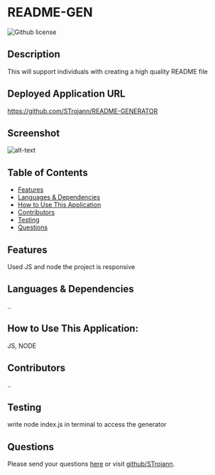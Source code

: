 # README-GEN 
  ![Github license](https://img.shields.io/badge/license--blue.svg)
  ## Description
  This will support individuals with creating a high quality README file
  ## Deployed Application URL
  https://github.com/STrojann/README-GENERATOR
  ## Screenshot
  ![alt-text](..)
  ## Table of Contents
  * [Features](#features)
  * [Languages & Dependencies](#languagesanddependencies)
  * [How to Use This Application](#HowtoUseThisApplication)
  * [Contributors](#contributors)
  * [Testing](#testing)
  * [Questions](#questions)
  ## Features
  Used JS and node the project is responsive
  ## Languages & Dependencies
  ..
  ## How to Use This Application:
  JS, NODE 
  ## Contributors
  ..
  ## Testing
  write node index.js in terminal to access the generator
  ## Questions
  Please send your questions [here](mailto:trojan120101@gmail.com?subject=[GitHub]%20Dev%20Connect) or visit [github/STrojann](https://github.com/STrojann).
  